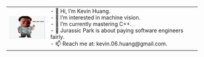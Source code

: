 <table>
    <tr>
        <td>
            <img src="https://github.com/kevin-06-huang/kevin-06-huang/blob/main/jurassic-park-ah.gif" alt="Jurassic Park GIF" width="100px" />
        </td>
        <td>
            - 👋 Hi, I’m Kevin Huang.<br>
            - 👀 I’m interested in machine vision.<br>
            - 🌱 I’m currently mastering C++. <br>
            - 🦖 Jurassic Park is about paying software engineers fairly.<br>
            - 📫 Reach me at: kevin.06.huang@gmail.com.
        </td>
    </tr>
</table>
<!---
kevin-06-huang/kevin-06-huang is a ✨ special ✨ repository because its `README.md` (this file) appears on your GitHub profile.
You can click the Preview link to take a look at your changes.
--->
